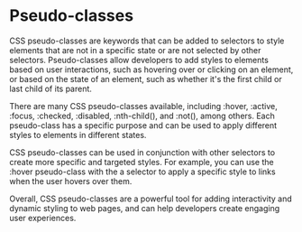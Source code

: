 # Pseudo-classes

CSS pseudo-classes are keywords that can be added to selectors to style elements that are not in a specific state or are not selected by other selectors. Pseudo-classes allow developers to add styles to elements based on user interactions, such as hovering over or clicking on an element, or based on the state of an element, such as whether it's the first child or last child of its parent.

There are many CSS pseudo-classes available, including :hover, :active, :focus, :checked, :disabled, :nth-child(), and :not(), among others. Each pseudo-class has a specific purpose and can be used to apply different styles to elements in different states.

CSS pseudo-classes can be used in conjunction with other selectors to create more specific and targeted styles. For example, you can use the :hover pseudo-class with the a selector to apply a specific style to links when the user hovers over them.

Overall, CSS pseudo-classes are a powerful tool for adding interactivity and dynamic styling to web pages, and can help developers create engaging user experiences.
